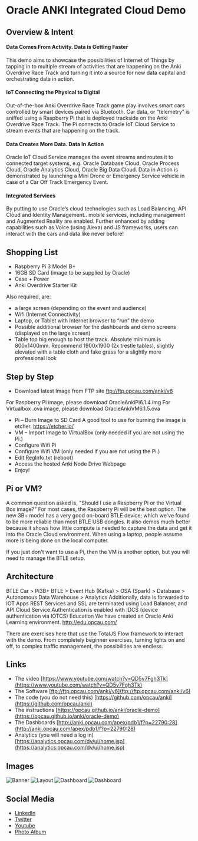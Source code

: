 # Oracle ANKI Integrated Cloud Demo
## Overview & Intent
#### Data Comes From Activity. Data is Getting Faster
This demo aims to showcase the possibilities of Internet of Things by tapping in to multiple stream of activities that are happening on the Anki Overdrive Race Track and turning it into a source for new data capital and orchestrating data in action.

#### IoT Connecting the Physical to Digital
Out-of-the-box Anki Overdrive Race Track game play involves smart cars controlled by smart devices paired via Bluetooth. Car data, or “telemetry” is sniffed using a Raspberry Pi that is deployed trackside on the Anki Overdrive Race Track. The Pi connects to Oracle IoT Cloud Service to stream events that are happening on the track.

#### Data Creates More Data. Data In Action
Oracle IoT Cloud Service manages the event streams and routes it to connected target systems, e.g. Oracle Database Cloud, Oracle Process Cloud, Oracle Analytics Cloud, Oracle Big Data Cloud. Data in Action is demonstrated by launching a Mini Drone or Emergency Service vehicle in case of a Car Off Track Emergency Event.

#### Integrated Services
By putting to use Oracle’s cloud technologies such as Load Balancing, API Cloud and Identity Management.. mobile services, including management and Augmented Reality are enabled. Further enhanced by adding capabilities such as Voice (using Alexa) and JS frameworks, users can interact with the cars and data like never before!

## Shopping List
* Raspberry Pi 3 Model B+
* 16GB SD Card (image to be supplied by Oracle)
* Case + Power
* Anki Overdrive Starter Kit

Also required, are:
* a large screen (depending on the event and audience)
* Wifi (Internet Connectivity)
* Laptop, or Tablet with Internet browser to “run” the demo
* Possible additional browser for the dashboards and demo screens (displayed on the large screen)
* Table top big enough to host the track. Absolute minimum is 800x1400mm. Recommend 1900x1900 (2x trestle tables), slightly elevated with a table cloth and fake grass for a slightly more professional look

## Step by Step
* Download latest Image from FTP site
ftp://ftp.opcau.com/anki/v6

For Raspberry Pi image, please download OracleAnkiPi6.1.4.img
For Virtualbox .ova image, please download OracleAnkiVM6.1.5.ova
* Pi – Burn Image to SD Card
  A good tool to use for burning the image is etcher. https://etcher.io/
* VM – Import Image to VirtualBox (only needed if you are not using the Pi.)
* Configure Wifi Pi
* Configure Wifi VM (only needed if you are not using the Pi.)
* Edit RegInfo.txt (reboot)
* Access the hosted Anki Node Drive Webpage
* Enjoy!

## Pi or VM?
A common question asked is, "Should I use a Raspberry Pi or the Virtual Box image?"
For most cases, the Raspberry Pi will be the best option.  The new 3B+ model has a very good on-board BTLE device; which we've found to be more reliable than most BTLE USB dongles.  It also demos much better because it shows how little compute is needed to capture the data and get it into the Oracle Cloud environment.  When using a laptop, people assume more is being done on the local computer.

If you just don't want to use a Pi, then the VM is another option, but you will need to manage the BTLE setup.

## Architecture
BTLE Car > Pi3B+ BTLE > Event Hub (Kafka) > OSA (Spark) > Database > Autonomous Data Warehouse > Analytics
Additionally, data is forwarded to IOT Apps
REST Services and SSL are terminated using Load Balancer, and API Cloud Service
Authentication is enabled with IDCS (device authentication via IOTCS)
Education
We have created an Oracle Anki Learning environment.
http://edu.opcau.com/

There are exercises here that use the TotalJS Flow framework to interact with the demo.
From completely beginner exercises, turning lights on and off, to complex traffic management, the possibilities are endless.

## Links
* The video [https://www.youtube.com/watch?v=QD5v7Fgh3Tk](https://www.youtube.com/watch?v=QD5v7Fgh3Tk)
* The Software [ftp://ftp.opcau.com/anki/v6](ftp://ftp.opcau.com/anki/v6)
* The code (you do not need this) [https://github.com/opcau/anki](https://github.com/opcau/anki)
* The instructions [https://opcau.github.io/anki/oracle-demo](https://opcau.github.io/anki/oracle-demo)
* The Dashboards [http://anki.opcau.com/apex/pdb1/f?p=22790:28](http://anki.opcau.com/apex/pdb1/f?p=22790:28)
* Analytics (you will need a log in) [https://analytics.opcau.com/dv/ui/home.jsp](https://analytics.opcau.com/dv/ui/home.jsp)

## Images
![Banner](https://opcau.github.io/anki/images/1604IMG_5226_Anki.jpg)
![Layout](https://opcau.github.io/anki/images/20170919_105622.jpg)
![Dashboard](https://opcau.github.io/anki/images/20180309_132711.jpg)
![Dashboard](https://opcau.github.io/anki/images/IMG_20180410_133814.jpg)

## Social Media
* [LinkedIn](https://www.linkedin.com/search/results/content/?keywords=oracle%20anki&origin=SWITCH_SEARCH_VERTICAL)
* [Twitter](https://twitter.com/search?f=tweets&vertical=default&q=oracle%20anki&src=typd)
* [Youtube](https://www.youtube.com/results?search_query=oracle+anki)
* [Photo Album](https://goo.gl/photos/Ba7dqqPfmgX37vbv6)
